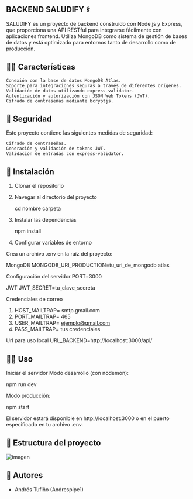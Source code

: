 ## BACKEND SALUDIFY ⚕️

SALUDIFY es un proyecto de backend construido con Node.js y Express, que proporciona una API RESTful para integrarse fácilmente con aplicaciones frontend. Utiliza MongoDB como sistema de gestión de bases de datos y está optimizado para entornos tanto de desarrollo como de producción.

## 🐱‍👤 Características

    Conexión con la base de datos MongoDB Atlas.
    Soporte para integraciones seguras a través de diferentes orígenes.
    Validación de datos utilizando express-validator.
    Autenticación y autorización con JSON Web Tokens (JWT).
    Cifrado de contraseñas mediante bcryptjs.




## 🔑 Seguridad

Este proyecto contiene las siguientes medidas de seguridad:

    Cifrado de contraseñas.
    Generación y validación de tokens JWT.
    Validación de entradas con express-validator.



## 🚀 Instalación
1. Clonar el repositorio

2. Navegar al directorio del proyecto
   
    cd nombre carpeta

4. Instalar las dependencias

    npm install

5. Configurar variables de entorno

Crea un archivo .env en la raíz del proyecto:

 MongoDB
MONGODB_URI_PRODUCTION=tu_uri_de_mongodb atlas

 Configuración del servidor
PORT=3000

 JWT
JWT_SECRET=tu_clave_secreta

Credenciales de correo
1. HOST_MAILTRAP=  smtp.gmail.com
2. PORT_MAILTRAP= 465
3. USER_MAILTRAP= ejemplo@gmail.com
4. PASS_MAILTRAP= tus credenciales

 Url para uso local
URL_BACKEND=http://localhost:3000/api/



## 🏋️‍♀️ Uso
Iniciar el servidor
Modo desarrollo (con nodemon):

npm run dev

Modo producción:

npm start

El servidor estará disponible en http://localhost:3000 o en el puerto especificado en tu archivo .env.
## 📳 Estructura del proyecto
![imagen](https://github.com/user-attachments/assets/c1b13128-1c7e-4ea6-a833-55c9c2e6b084)



## 📜 Autores

- Andrés Tufiño (Andrespipe1)

